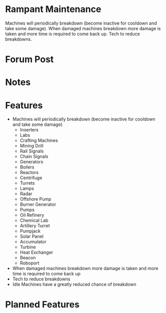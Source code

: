 # Rampant Maintenance

Machines will periodically breakdown (become inactive for cooldown and take some damage). When damaged machines breakdown more damage is taken and more time is required to come back up. Tech to reduce breakdowns.  

# Forum Post


# Notes

# Features

- Machines will periodically breakdown (become inactive for cooldown and take some damage)  
  - Inserters
  - Labs
  - Crafting Machines
  - Mining Drill
  - Rail Signals
  - Chain Signals
  - Generators
  - Boilers
  - Reactors
  - Centrifuge
  - Turrets
  - Lamps
  - Radar
  - Offshore Pump
  - Burner Generator
  - Pumps
  - Oil Refinery
  - Chemical Lab
  - Artillery Turret
  - Pumpjack
  - Solar Panel
  - Accumulator
  - Turbine
  - Heat Exchanger
  - Beacon
  - Roboport
- When damaged machines breakdown more damage is taken and more time is required to come back up  
- Tech to reduce breakdowns  
- Idle Machines have a greatly reduced chance of breakdown  

# Planned Features

